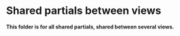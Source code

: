 # Shared partials between views

**This folder is for all shared partials, shared between several views.**